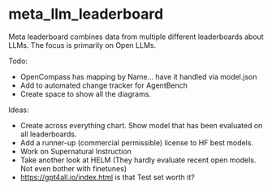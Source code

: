 # meta_llm_leaderboard
Meta leaderboard combines data from multiple different leaderboards about LLMs.
The focus is primarily on Open LLMs.

Todo:
- OpenCompass has mapping by Name... have it handled via model.json
- Add to automated change tracker for AgentBench
- Create space to show all the diagrams.

Ideas:
- Create across everything chart. Show model that has been evaluated on all leaderboards.
- Add a runner-up (commercial permissible) license to HF best models.
- Work on Supernatural Instruction
- Take another look at HELM (They hardly evaluate recent open models. Not even bother with finetunes)
- https://gpt4all.io/index.html is that Test set worth it?